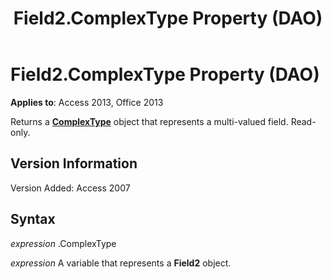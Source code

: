 ﻿---
title: Field2.ComplexType Property (DAO)
TOCTitle: ComplexType Property
ms:assetid: 9b4ebabf-22de-0ab8-73ea-10c496eedf97
ms:mtpsurl: https://msdn.microsoft.com/library/Ff198034(v=office.15)
ms:contentKeyID: 48546568
ms.date: 09/18/2015
mtps_version: v=office.15
f1_keywords:
- dao360.chm1101189
f1_categories:
- Office.Version=v15
---

# Field2.ComplexType Property (DAO)


**Applies to**: Access 2013, Office 2013

Returns a **[ComplexType](complextype-object-dao.md)** object that represents a multi-valued field. Read-only.

## Version Information

Version Added: Access 2007

## Syntax

*expression* .ComplexType

*expression* A variable that represents a **Field2** object.

